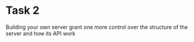 # Task 2
Building your own server grant one more control over the structure of the server and how its API work
